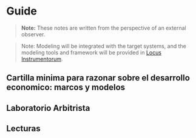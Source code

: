 # Guide

<!-- :::info Redirecting
[Click here if you are not redirected automatically.](meta/readme.md)
::: -->

<!-- <script>
  window.location.href = './Meta/Libro-Mayor/';
</script> -->

> **Note:** These notes are written from the perspective of an external observer.

> Note: Modeling will be integrated with the target systems, and the modeling tools and framework will be provided in [Locus Instrumentorum](Locus-Instrumentorum/).

## Cartilla minima para razonar sobre el desarrollo economico: marcos y modelos

## Laboratorio Arbitrista

## Lecturas
